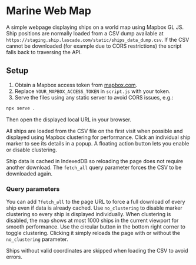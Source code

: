 # Marine Web Map

A simple webpage displaying ships on a world map using Mapbox GL JS. Ship
positions are normally loaded from a CSV dump available at
`https://staging.ship.lascade.com/static/ships_data_dump.csv`. If the CSV
cannot be downloaded (for example due to CORS restrictions) the script falls
back to traversing the API.

## Setup

1. Obtain a Mapbox access token from [mapbox.com](https://mapbox.com/).
2. Replace `YOUR_MAPBOX_ACCESS_TOKEN` in `script.js` with your token.
3. Serve the files using any static server to avoid CORS issues, e.g.:

```bash
npx serve .
```

Then open the displayed local URL in your browser.

All ships are loaded from the CSV file on the first visit when possible and displayed using Mapbox clustering for performance. Click an individual ship marker to see its details in a popup.
A floating action button lets you enable or disable clustering.

Ship data is cached in IndexedDB so reloading the page does not require another download. The `fetch_all` query parameter forces the CSV to be downloaded again.

### Query parameters

You can add `?fetch_all` to the page URL to force a full download of every ship even if data is already cached.
Use `no_clustering` to disable marker clustering so every ship is displayed individually.
When clustering is disabled, the map shows at most 1000 ships in the current viewport for smooth performance.
Use the circular button in the bottom right corner to toggle clustering. Clicking it simply reloads the page with or without the `no_clustering` parameter.

Ships without valid coordinates are skipped when loading the CSV to avoid errors.

